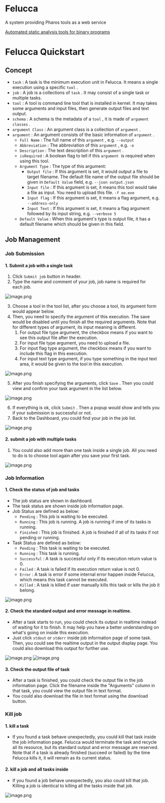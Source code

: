 # Felucca
A system providing Pharos tools as a web service

[Automated static analysis tools for binary programs](https://github.com/cmu-sei/pharos.git)

# Felucca Quickstart

## Concept
- `task` : A task is the minimum execution unit in Felucca. It means a single execution using a specific `tool` .
- `job` : A job is a collections of `task` . It may consist of a single task or multiple tasks.
- `tool` : A tool is command line tool that is installed in kernel. It may takes some arguments and input files, then generate output files and text output.
- `schema` : A schema is the metadata of a `tool` , it is made of `argument classes` .
- `argument Class` : An argument class is a collection of `argument` .
- `argument` : An argument consists of the basic information of `argument` . 
   - `Full Name` : The full name of this `argument` , e.g. `--output` 
   - `Abbreviation` : The abbreviation of this `argument` , e.g. `-o` 
   - `Description` : The text description of this `argument` .
   - `isRequired` : A boolean flag to tell if this `argument`  is required when using this tool.
   - `Argument Type` : The type of this argument:
      - `Output file` : If this argument is set, it would output a file to target filename. The default file name of the output file should be given in `Default Value` field, e.g. `--json output.json` 
      - `Input file` : If this argument is set, it means this tool would take a file as input. You need to upload this file.  `-f oo.exe` 
      - `Input flag` : If this argument is set, it means a flag argument, e.g. `--address-only` 
      - `Input Text` : If this argument is set, it means a flag argument followed by its input string, e.g. `--verbose 5` 
   - `Default Value` : When this argument's type is output file, it has a default filename which should be given in this field.



## Job Management
### Job Submission
#### 1. Submit a job with a single task

1. Click `Submit job` button in header.
2. Type the name and comment of your job, job name is required for each job.

![image.png](https://cdn.nlark.com/yuque/0/2020/png/1766657/1594851137018-84e44bb2-97e2-4647-995c-489720372254.png#align=left&display=inline&height=538&margin=%5Bobject%20Object%5D&name=image.png&originHeight=538&originWidth=1903&size=45551&status=done&style=none&width=1903)

3. Choose a tool in the tool list, after you choose a tool, its argument form would appear below.
4. Then, you need to specify the argument of this execution. The save would be disabled until you finish all the required arguments. Note that for different types of argument, its input meaning is different. 
   1. For output file type argument, the checkbox means if you want to see this output file after the execution. 
   2. For input file type argument, you need to upload a file.
   3. For input flag type argument, the checkbox means if you want to include this flag in this execution.
   4. For input text type argument, if you type something in the input text area, it would be given to the tool in this execution. 

![image.png](https://cdn.nlark.com/yuque/0/2020/png/1766657/1594851313584-2fe8771b-b537-4f49-bf3c-345b59686237.png#align=left&display=inline&height=854&margin=%5Bobject%20Object%5D&name=image.png&originHeight=854&originWidth=1884&size=106938&status=done&style=none&width=1884)

5. After you finish specifying the arguments, click `Save` . Then you could view and confirm your task argument in the list below.

![image.png](https://cdn.nlark.com/yuque/0/2020/png/1766657/1594851649867-80955cf6-e301-4800-bc1d-c52983c82420.png#align=left&display=inline&height=543&margin=%5Bobject%20Object%5D&name=image.png&originHeight=543&originWidth=1893&size=54514&status=done&style=none&width=1893)

6. If everything is ok, click `Submit` . Then a popup would show and tells you if your submission is successful or not.
7. Back to the Dashboard, you could find your job in the job list.

![image.png](https://cdn.nlark.com/yuque/0/2020/png/1766657/1594851681547-138f3b8a-07bd-4221-aad1-9bd861d4756c.png#align=left&display=inline&height=119&margin=%5Bobject%20Object%5D&name=image.png&originHeight=119&originWidth=1891&size=20359&status=done&style=none&width=1891)


#### 2. submit a job with multiple tasks

1. You could also add more than one task inside a single job. All you need to do is to choose tool again after you save your first task.

![image.png](https://cdn.nlark.com/yuque/0/2020/png/1766657/1594853364246-6a2d1a35-6215-4e21-8085-b8568bf2eddd.png#align=left&display=inline&height=730&margin=%5Bobject%20Object%5D&name=image.png&originHeight=730&originWidth=1903&size=66443&status=done&style=none&width=1903)
### Job Information
#### 1. Check the status of job and tasks

- The job status are shown in dashboard.
- The task status are shown inside job information page.
- Job Status are defined as below:
   - `Pending` : This job is waiting to be executed.
   - `Running` : This job is running. A job is running if one of its tasks is running.
   - `Finished` : This job is finished. A job is finished if all of its tasks if not pending or running.
- Task Status are defined as below:
   - `Pending` : This task is waiting to be executed.
   - `Running` : This task is running. 
   - `Successful` : A task is successful only if its execution return value is 0.
   - `Failed` : A task is failed if its execution return value is not 0.
   - `Error` : A task is error if some internal error happen inside Felucca, which means this task cannot be executed.
   - `Killed` : A task is killed if user manually kills this task or kills the job it belong.

![image.png](https://cdn.nlark.com/yuque/0/2020/png/1766657/1594854466348-2fdd7c0d-d912-4a0a-892a-2ee74350e847.png#align=left&display=inline&height=843&margin=%5Bobject%20Object%5D&name=image.png&originHeight=843&originWidth=1908&size=95252&status=done&style=none&width=1908)

#### 2. Check the standard output and error message in realtime.

- After a task starts to run, you could check its output in realtime instead of waiting for it to finish. It may help you have a better understanding on what's going on inside this execution.
- Just click `stdout` or `stderr` inside job information page of some task. Then, you could see the realtime output in the output display page. You could also download this output for further use.

![image.png](https://cdn.nlark.com/yuque/0/2020/png/1766657/1594854632490-e5bb401f-9e84-4a69-b862-0d51c09c8356.png#align=left&display=inline&height=718&margin=%5Bobject%20Object%5D&name=image.png&originHeight=718&originWidth=1889&size=62285&status=done&style=none&width=1889)
![image.png](https://cdn.nlark.com/yuque/0/2020/png/1766657/1594854723091-f05843b7-09cd-45fb-b7bb-d898b87a58d3.png#align=left&display=inline&height=934&margin=%5Bobject%20Object%5D&name=image.png&originHeight=934&originWidth=1884&size=213905&status=done&style=none&width=1884)


#### 3. Check the output file of task

- After a task is finished, you could check the output file in the job information page. Click the filename inside the "Arguments" column in that task, you could view the output file in text format.
- You could also download the file in text format using the download button.



### Kill job
#### 1. kill a task

- If you found a task behave unexpectedly, you could kill that task inside the job information page. Felucca would terminate the task and recycle all its resource, but its standard output and error message are reserved. Note that if a task is already finished (succeed or failed) by the time Felucca kills it, it will remain as its current status.
#### 2. kill a job and all tasks inside

- If you found a job behave unexpectedly, you also could kill that job. Killing a job is identical to killing all the tasks inside that job.

![image.png](https://cdn.nlark.com/yuque/0/2020/png/1766657/1594858930535-4e6a3567-247d-48e7-8085-241e670862ac.png#align=left&display=inline&height=764&margin=%5Bobject%20Object%5D&name=image.png&originHeight=764&originWidth=1907&size=61580&status=done&style=none&width=1907)

